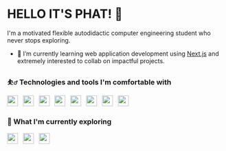 
# HELLO IT'S PHAT! 👋

<!--
**PhattOZ/PhattOZ** is a ✨ _special_ ✨ repository because its `README.md` (this file) appears on your GitHub profile.

Here are some ideas to get you started:

- 🔭 I’m currently working on ...
- 🌱 I’m currently learning ...
- 👯 I’m looking to collaborate on ...
- 🤔 I’m looking for help with ...
- 💬 Ask me about ...
- 📫 How to reach me: ...
- 😄 Pronouns: ...
- ⚡ Fun fact: ...
-->

I'm a motivated flexible autodidactic computer engineering student who never stops exploring.

- 🌱 I’m currently learning web application development using [Next.js](https://github.com/vercel/next.js/) and extremely interested to collab on impactful projects.


### ⛹️‍♂️ Technologies and tools I'm comfortable with
<img src='https://img.shields.io/badge/-HTML5-282c34?logo=html5' height=25> &nbsp;
<img src='https://img.shields.io/badge/-CSS3-282c34?logo=css3&logoColor=264de4' height=25> &nbsp;
<img src='https://img.shields.io/badge/-JavaScript-282c34?logo=javascript' height=25> &nbsp;
<img src='https://img.shields.io/badge/-MDN Web Docs-282c34?logo=mdnwebdocs' height=25> &nbsp;
<img src='https://img.shields.io/badge/-Tailwind CSS-282c34?logo=tailwindcss' height=25> &nbsp;
<img src='https://img.shields.io/badge/-Node.js-282c34?logo=node.js' height=25> &nbsp;
<img src='https://img.shields.io/badge/-React-282c34?logo=react' height=25> &nbsp;
<img src='https://img.shields.io/badge/-Next.js-282c34?logo=next.js&logoColor=ebecf0' height=25>

### 🤿 What I'm currently exploring
<img src='https://img.shields.io/badge/-Nuxt.js-282c34?logo=nuxt.js&logoColor=41b883' height=25> &nbsp;
<img src='https://img.shields.io/badge/-Sass-282c34?logo=sass' height=25> &nbsp;
<img src='https://img.shields.io/badge/-Amazon S3-282c34?logo=amazons3&logoColor=FF9900' height=25> &nbsp;
